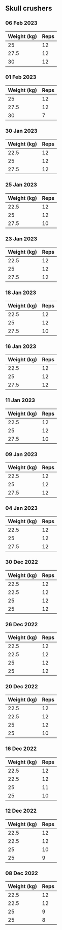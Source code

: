 ## Skull crushers

### 06 Feb 2023

| Weight (kg) | Reps |
| ----------- | ---- |
| 25 | 12 |
| 27.5 | 12 |
| 30 | 12 |

### 01 Feb 2023

| Weight (kg) | Reps |
| ----------- | ---- |
| 25 | 12 |
| 27.5 | 12 |
| 30 | 7 |

### 30 Jan 2023

| Weight (kg) | Reps |
| ----------- | ---- |
| 22.5 | 12 |
| 25 | 12 |
| 27.5 | 12 |

### 25 Jan 2023

| Weight (kg) | Reps |
| ----------- | ---- |
| 22.5 | 12 |
| 25 | 12 |
| 27.5 | 10 |

### 23 Jan 2023

| Weight (kg) | Reps |
| ----------- | ---- |
| 22.5 | 12 |
| 25 | 12 |
| 27.5 | 12 |

### 18 Jan 2023

| Weight (kg) | Reps |
| ----------- | ---- |
| 22.5 | 12 |
| 25 | 12 |
| 27.5 | 10 |

### 16 Jan 2023

| Weight (kg) | Reps |
| ----------- | ---- |
| 22.5 | 12 |
| 25 | 12 |
| 27.5 | 12 |

### 11 Jan 2023

| Weight (kg) | Reps |
| ----------- | ---- |
| 22.5 | 12 |
| 25 | 12 |
| 27.5 | 10 |

### 09 Jan 2023

| Weight (kg) | Reps |
| ----------- | ---- |
| 22.5 | 12 |
| 25 | 12 |
| 27.5 | 12 |

### 04 Jan 2023

| Weight (kg) | Reps |
| ----------- | ---- |
| 22.5 | 12 |
| 25 | 12 |
| 27.5 | 12 |

### 30 Dec 2022

| Weight (kg) | Reps |
| ----------- | ---- |
| 22.5 | 12 |
| 22.5 | 12 |
| 25 | 12 |
| 25 | 12 |

### 26 Dec 2022

| Weight (kg) | Reps |
| ----------- | ---- |
| 22.5 | 12 |
| 22.5 | 12 |
| 25 | 12 |
| 25 | 12 |

### 20 Dec 2022

| Weight (kg) | Reps |
| ----------- | ---- |
| 22.5 | 12 |
| 22.5 | 12 |
| 25 | 12 |
| 25 | 10 |

### 16 Dec 2022

| Weight (kg) | Reps |
| ----------- | ---- |
| 22.5 | 12 |
| 22.5 | 12 |
| 25 | 11 |
| 25 | 10 |

### 12 Dec 2022

| Weight (kg) | Reps |
| ----------- | ---- |
| 22.5 | 12 |
| 22.5 | 12 |
| 25 | 10 |
| 25 | 9 |

### 08 Dec 2022

| Weight (kg) | Reps |
| ----------- | ---- |
| 22.5 | 12 |
| 22.5 | 12 |
| 25 | 9 |
| 25 | 8 |
